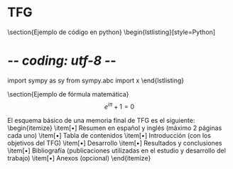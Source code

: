 # TFG

\section{Ejemplo de código en python}
\begin{lstlisting}[style=Python]
# -*- coding: utf-8 -*-
import sympy as sy
from sympy.abc import x
\end{lstlisting}

\section{Ejemplo de fórmula matemática}
$$e^{i \pi} + 1 = 0 $$

El esquema básico de una memoria final de TFG es el siguiente:
\begin{itemize}
\item[•] Resumen en español y inglés (máximo 2 páginas cada uno)
\item[•] Tabla de contenidos
\item[•] Introducción (con los objetivos del TFG)
\item[•] Desarrollo
\item[•] Resultados y conclusiones
\item[•] Bibliografía (publicaciones utilizadas en el estudio y desarrollo del trabajo)
\item[•] Anexos (opcional)
\end{itemize}

